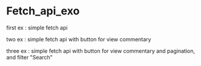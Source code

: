 # Fetch_api_exo

first ex : simple fetch api 

two ex : simple fetch api with button for view commentary

three ex : simple fetch api with button for view commentary and pagination, and filter "Search"
